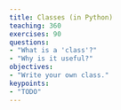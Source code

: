 ```yaml
---
title: Classes (in Python)
teaching: 360
exercises: 90
questions:
- "What is a 'class'?"
- "Why is it useful?"
objectives:
- "Write your own class."
keypoints:
- "TODO"
---
```

